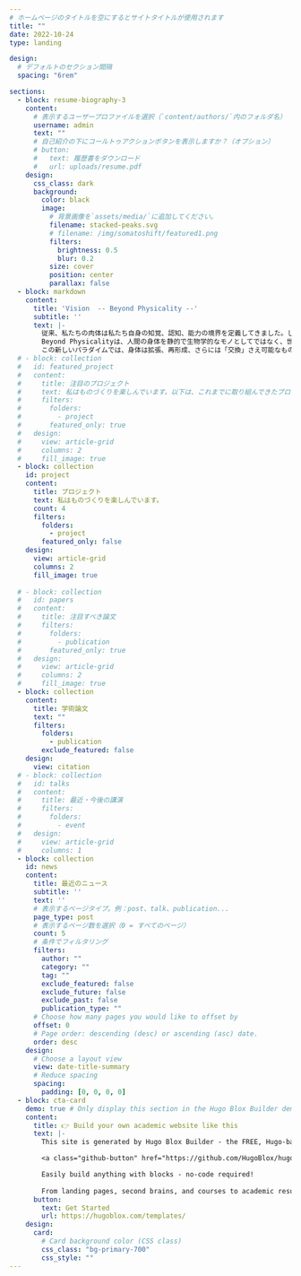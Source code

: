 ```yaml
---
# ホームページのタイトルを空にするとサイトタイトルが使用されます
title: ""
date: 2022-10-24
type: landing

design:
  # デフォルトのセクション間隔
  spacing: "6rem"

sections:
  - block: resume-biography-3
    content:
      # 表示するユーザープロファイルを選択（`content/authors/`内のフォルダ名）
      username: admin
      text: ""
      # 自己紹介の下にコールトゥアクションボタンを表示しますか？（オプション）
      # button:
      #   text: 履歴書をダウンロード
      #   url: uploads/resume.pdf
    design:
      css_class: dark
      background:
        color: black
        image:
          # 背景画像を`assets/media/`に追加してください。
          filename: stacked-peaks.svg
          # filename: /img/somatoshift/featured1.png
          filters:
            brightness: 0.5
            blur: 0.2
          size: cover
          position: center
          parallax: false
  - block: markdown
    content:
      title: 'Vision  -- Beyond Physicality --'
      subtitle: ''
      text: |-
        従来、私たちの肉体は私たち自身の知覚、認知、能力の境界を定義してきました。しかし、テクノロジーが進歩するにつれ、これら固定されていた境界を超えることができます。
        Beyond Physicalityは、人間の身体を静的で生物学的なモノとしてではなく、世界と相互作用するための動的でカスタマイズ可能なインターフェースとして再構想する方法を探求します。
        この新しいパラダイムでは、身体は拡張、再形成、さらには「交換」さえ可能なものとなり、私たちの物理的な存在とアイデンティティの本質に問いかけるものになるでしょう。
  # - block: collection
  #   id: featured_project
  #   content:
  #     title: 注目のプロジェクト
  #     text: 私はものづくりを楽しんでいます。以下は、これまでに取り組んできたプロジェクトの一部です。
  #     filters:
  #       folders:
  #         - project
  #       featured_only: true
  #   design:
  #     view: article-grid
  #     columns: 2
  #     fill_image: true
  - block: collection
    id: project
    content:
      title: プロジェクト
      text: 私はものづくりを楽しんでいます。
      count: 4
      filters:
        folders:
          - project
        featured_only: false
    design:
      view: article-grid
      columns: 2
      fill_image: true  
    
  # - block: collection
  #   id: papers
  #   content:
  #     title: 注目すべき論文
  #     filters:
  #       folders:
  #         - publication
  #       featured_only: true
  #   design:
  #     view: article-grid
  #     columns: 2
  #     fill_image: true
  - block: collection
    content:
      title: 学術論文
      text: ""
      filters:
        folders:
          - publication
        exclude_featured: false
    design:
      view: citation
  # - block: collection
  #   id: talks
  #   content:
  #     title: 最近・今後の講演
  #     filters:
  #       folders:
  #         - event
  #   design:
  #     view: article-grid
  #     columns: 1
  - block: collection
    id: news
    content:
      title: 最近のニュース
      subtitle: ''
      text: ''
      # 表示するページタイプ。例：post、talk、publication...
      page_type: post
      # 表示するページ数を選択（0 = すべてのページ）
      count: 5
      # 条件でフィルタリング
      filters:
        author: ""
        category: ""
        tag: ""
        exclude_featured: false
        exclude_future: false
        exclude_past: false
        publication_type: ""
      # Choose how many pages you would like to offset by
      offset: 0
      # Page order: descending (desc) or ascending (asc) date.
      order: desc
    design:
      # Choose a layout view
      view: date-title-summary
      # Reduce spacing
      spacing:
        padding: [0, 0, 0, 0]
  - block: cta-card
    demo: true # Only display this section in the Hugo Blox Builder demo site
    content:
      title: 👉 Build your own academic website like this
      text: |-
        This site is generated by Hugo Blox Builder - the FREE, Hugo-based open source website builder trusted by 250,000+ academics like you.

        <a class="github-button" href="https://github.com/HugoBlox/hugo-blox-builder" data-color-scheme="no-preference: light; light: light; dark: dark;" data-icon="octicon-star" data-size="large" data-show-count="true" aria-label="Star HugoBlox/hugo-blox-builder on GitHub">Star</a>

        Easily build anything with blocks - no-code required!
        
        From landing pages, second brains, and courses to academic resumés, conferences, and tech blogs.
      button:
        text: Get Started
        url: https://hugoblox.com/templates/
    design:
      card:
        # Card background color (CSS class)
        css_class: "bg-primary-700"
        css_style: ""
---
```

